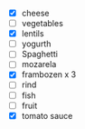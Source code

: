 - [x] cheese
- [ ] vegetables
- [x] lentils
- [ ] yogurth
- [ ] Spaghetti
- [ ] mozarela
- [x] frambozen x 3
- [ ] rind
- [ ] fish
- [ ] fruit
- [x] tomato sauce